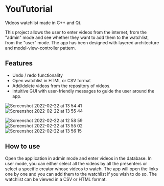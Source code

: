 # YouTutorial
Videos watchlist made in C++ and Qt.

This project allows the user to enter videos from the internet, from the "admin" mode and see whether they want to add them to the watchlist, from the "user" mode. The app has been designed with layered architecture and model-view-controller pattern.

## Features
* Undo / redo functionality
* Open watchlist in HTML or CSV format
* Add/delete videos from the repository of videos.
* Intuitive GUI with user-friendly messages to guide the user around the app.

![Screenshot 2022-02-22 at 13 54 41](https://user-images.githubusercontent.com/100039479/155143232-323b249c-c3d8-4b5b-a64e-ae5083cd4c4e.jpg)
![Screenshot 2022-02-22 at 13 55 44](https://user-images.githubusercontent.com/100039479/155143281-063ddeb1-30ee-43f2-899e-62bfdfccc222.jpg)

![Screenshot 2022-02-22 at 12 58 59](https://user-images.githubusercontent.com/100039479/155142995-e2874b3e-b36b-44e2-be51-be56607d32e4.jpg)
![Screenshot 2022-02-22 at 13 55 02](https://user-images.githubusercontent.com/100039479/155143459-c8ad5215-15e5-40ae-83f2-cef7887f0c52.jpg)
![Screenshot 2022-02-22 at 13 56 15](https://user-images.githubusercontent.com/100039479/155143472-1c00c8be-4d0e-492a-8db6-af20147afc09.jpg)

## How to use
Open the application in admin mode and enter videos in the database. In user mode, you can either select all the videos by all the presenters or select a specific creator whose videos to watch. The app will open the links one by one and you can add them to the watchlist if you wish to do so. The watchlist can be viewed in a CSV or HTML format.
